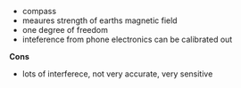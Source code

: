 - compass
- meaures strength of earths magnetic field
- one degree of freedom
- inteference from phone electronics can be calibrated out

**Cons**
- lots of interferece, not very accurate, very sensitive
